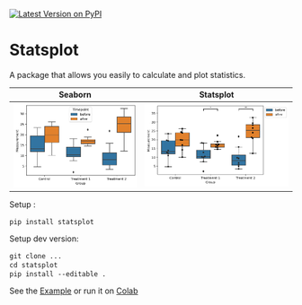[![Latest Version on PyPI](https://img.shields.io/pypi/v/statsplot.svg)](https://pypi.python.org/pypi/statsplot/)

# Statsplot

A package that allows you easily to calculate and plot statistics.

 Seaborn                   |  Statsplot
:-------------------------:|:-------------------------:
![boxplot seaborn](https://github.com/SilasK/statsplot/blob/master/docs/images/nested_seaborn.png) |  ![boxplot statsplot](https://github.com/SilasK/statsplot/blob/master/docs/images/nested_statsplot.png)





> 
<!-- 

[![Supported Implementations](https://img.shields.io/pypi/pyversions/statsplot.svg)](https://pypi.python.org/pypi/statsplot/)
[![Build Status](https://secure.travis-ci.org/silask/statsplot.svg?branch=master)](http://travis-ci.org/christophevg/statsplot)
[![Documentation Status](https://readthedocs.org/projects/statsplot/badge/?version=latest)](https://statsplot.readthedocs.io/en/latest/?badge=latest)
[![Coverage Status](https://coveralls.io/repos/github/silask/statsplot/badge.svg?branch=master)](https://coveralls.io/github/silask/statsplot?branch=master)
[![Built with PyPi Template](https://img.shields.io/badge/PyPi_Template-v0.1.4-blue.svg)](https://github.com/christophevg/pypi-template)



## Documentation

Visit [Read the Docs](https://statsplot.readthedocs.org) for the full documentation, including overviews and several examples.

 -->

 Setup :

 ```
 pip install statsplot
 ```

 Setup dev version:

```
git clone ...
cd statsplot
pip install --editable .

```


See the [Example](https://github.com/SilasK/statsplot/blob/master/example.ipynb) or run it on [Colab](https://colab.research.google.com/github/SilasK/statsplot/blob/master/example.ipynb)

